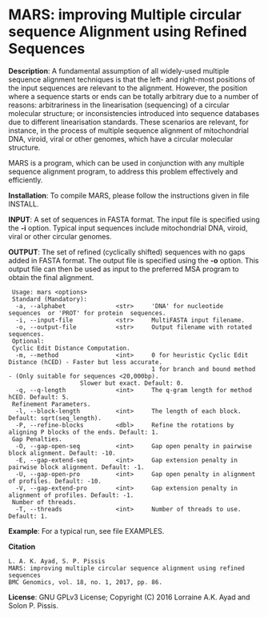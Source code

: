 MARS: improving Multiple circular sequence Alignment using Refined Sequences
===


<b>Description</b>: A fundamental assumption of all widely-used multiple sequence alignment techniques is that the left- and right-most positions of the input sequences are relevant to the alignment. However, the position where a sequence starts or ends can be totally arbitrary due to a number of reasons: arbitrariness in the linearisation (sequencing) of a circular molecular structure; or inconsistencies introduced into sequence databases due to different linearisation standards. These scenarios are relevant, for instance, in the process of multiple sequence alignment of mitochondrial DNA, viroid, viral or other genomes, which have a circular molecular structure. 

MARS is a program, which can be used in conjunction with any multiple sequence alignment program, to address this problem effectively and efficiently.

<b>Installation</b>: To compile MARS, please follow the instructions given in file INSTALL.

<b>INPUT</b>: A set of sequences in FASTA format. The input file is specified using the <b>-i</b> option. Typical input sequences include mitochondrial DNA, viroid, viral or other circular genomes. 

<b>OUTPUT</b>: The set of refined (cyclically shifted) sequences with no gaps added in FASTA format. The output file is specified using the <b>-o</b> option. This output file can then be used as input to the preferred MSA program to obtain the final alignment.

```
 Usage: mars <options>
 Standard (Mandatory):
  -a, --alphabet              <str>     'DNA' for nucleotide  sequences  or 'PROT' for protein  sequences.
  -i, --input-file            <str>     MultiFASTA input filename.
  -o, --output-file           <str>     Output filename with rotated sequences.
 Optional:
 Cyclic Edit Distance Computation.
  -m, --method                <int>     0 for heuristic Cyclic Edit Distance (hCED) - Faster but less accurate. 
                                        1 for branch and bound method - (Only suitable for sequences <20,000bp).
					Slower but exact. Default: 0.
  -q, --q-length              <int>     The q-gram length for method hCED. Default: 5.
 Refinement Parameters. 
  -l, --block-length          <int>     The length of each block. Default: sqrt(seq_length).
  -P, --refine-blocks         <dbl>     Refine the rotations by aligning P blocks of the ends. Default: 1.
 Gap Penalties.
  -O, --gap-open-seq          <int>     Gap open penalty in pairwise block alignment. Default: -10.
  -E, --gap-extend-seq        <int>     Gap extension penalty in pairwise block alignment. Default: -1.
  -U, --gap-open-pro          <int>     Gap open penalty in alignment of profiles. Default: -10.
  -V, --gap-extend-pro        <int>     Gap extension penalty in alignment of profiles. Default: -1.
 Number of threads.
  -T, --threads               <int>     Number of threads to use. Default: 1. 
```

<b>Example</b>: For a typical run, see file EXAMPLES.

<b>Citation</b>
```
L. A. K. Ayad, S. P. Pissis
MARS: improving multiple circular sequence alignment using refined sequences
BMC Genomics, vol. 18, no. 1, 2017, pp. 86.
```
<b>License</b>: GNU GPLv3 License; Copyright (C) 2016 Lorraine A.K. Ayad and Solon P. Pissis.
